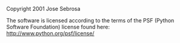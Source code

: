 Copyright 2001 Jose Sebrosa

The software is licensed according to the terms of the PSF (Python Software Foundation) license found here: http://www.python.org/psf/license/